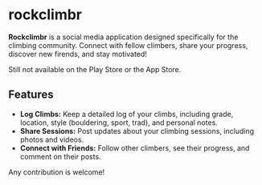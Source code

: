# rockclimbr

**Rockclimbr** is a social media application designed specifically for the climbing community. Connect with fellow climbers, share your progress, discover new firends, and stay motivated!

Still not available on the Play Store or the App Store. 

## Features

- **Log Climbs:** Keep a detailed log of your climbs, including grade, location, style (bouldering, sport, trad), and personal notes.
- **Share Sessions:** Post updates about your climbing sessions, including photos and videos.
- **Connect with Friends:** Follow other climbers, see their progress, and comment on their posts.


Any contribution is welcome!
